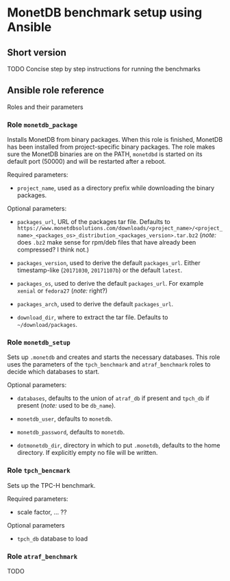 MonetDB benchmark setup using Ansible
=====================================


Short version
-------------

TODO Concise step by step instructions for running the benchmarks


Ansible role reference
----------------------

Roles and their parameters


### Role `monetdb_package` ###

Installs MonetDB from binary packages.  When this role is finished,
MonetDB has been installed from project-specific binary packages.  The
role makes sure the MonetDB binaries are on the PATH, `monetdbd` is
started on its default port (50000) and will be restarted after a
reboot.

Required parameters: 

- `project_name`, used as a directory prefix while downloading the
  binary packages.

Optional parameters: 

- `packages_url`, URL of the packages tar file.  Defaults to
  `https://www.monetdbsolutions.com/downloads/<project_name>/<project_name>_<packages_os>_distribution_<packages_version>.tar.bz2`
  (*note:* does `.bz2` make sense for rpm/deb files that have already
  been compressed?  I think not.)

- `packages_version`, used to derive the default `packages_url`.
  Either timestamp-like (`20171030`, `20171107b`) or the default `latest`.

- `packages_os`, used to derive the default `packages_url`.  For
  example `xenial` or `fedora27` (*note:* right?)

- `packages_arch`, used to derive the default `packages_url`.

- `download_dir`, where to extract the tar file.  Defaults to `~/download/packages`.


### Role `monetdb_setup` ###

Sets up `.monetdb` and creates and starts the necessary databases.
This role uses the parameters of the `tpch_benchmark` and
`atraf_benchmark` roles to decide which databases to start.

Optional parameters:

- `databases`, defaults to the union of `atraf_db` if present and
  `tpch_db` if present  (*note:* used to be `db_name`).

- `monetdb_user`, defaults to `monetdb`.

- `monetdb_password`, defaults to `monetdb`.

- `dotmonetdb_dir`, directory in which to put `.monetdb`, defaults to
  the home directory.  If explicitly empty no file will be written.


### Role `tpch_bencmark` ###

Sets up the TPC-H benchmark.  

Required parameters:

- scale factor, ... ??

Optional parameters

- `tpch_db` database to load

### Role `atraf_benchmark` ###

TODO
